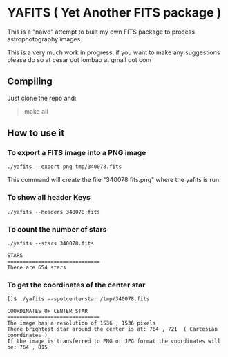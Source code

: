 # YAFITS (  Yet Another FITS package )

This is a "naive" attempt to built my own FITS package to process 
astrophotography images. 

This is a very much work in progress, if you want to make any suggestions
please do so at cesar dot lombao at gmail dot com



## Compiling

Just clone the repo and:

> make all


## How to use it

### To export a FITS image into a PNG image
```
./yafits --export png tmp/340078.fits
```

This command will create the file "340078.fits.png" where the yafits is 
run.


### To show all header Keys

```
./yafits --headers 340078.fits
```

### To count the number of stars

```
./yafits --stars 340078.fits

STARS
==============================
There are 654 stars 

```

### To get the coordinates of the center star

```
[]$ ./yafits --spotcenterstar /tmp/340078.fits

COORDINATES OF CENTER STAR
==============================
The image has a resolution of 1536 , 1536 pixels
There brightest star around the center is at: 764 , 721  ( Cartesian coordinates )
If the image is transferred to PNG or JPG format the coordinates will be: 764 , 815

```

